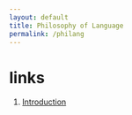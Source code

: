 ```yaml
---
layout: default
title: Philosophy of Language
permalink: /philang
---
```


# links

1. [Introduction](/notes-blog/philang/ch1)